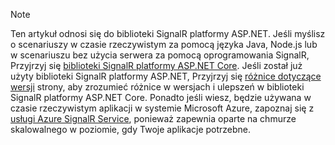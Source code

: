 > [!NOTE]
> Ten artykuł odnosi się do biblioteki SignalR platformy ASP.NET. Jeśli myślisz o scenariuszy w czasie rzeczywistym za pomocą języka Java, Node.js lub w scenariuszu bez użycia serwera za pomocą oprogramowania SignalR, Przyjrzyj się [biblioteki SignalR platformy ASP.NET Core](/aspnet/core/signalr/introduction). Jeśli został już użyty biblioteki SignalR platformy ASP.NET, Przyjrzyj się [różnice dotyczące wersji](/aspnet/core/signalr/version-differences) strony, aby zrozumieć różnice w wersjach i ulepszeń w biblioteki SignalR platformy ASP.NET Core. Ponadto jeśli wiesz, będzie używana w czasie rzeczywistym aplikacji w systemie Microsoft Azure, zapoznaj się z [usługi Azure SignalR Service](/azure/azure-signalr/signalr-overview), ponieważ zapewnia oparte na chmurze skalowalnego w poziomie, gdy Twoje aplikacje potrzebne.